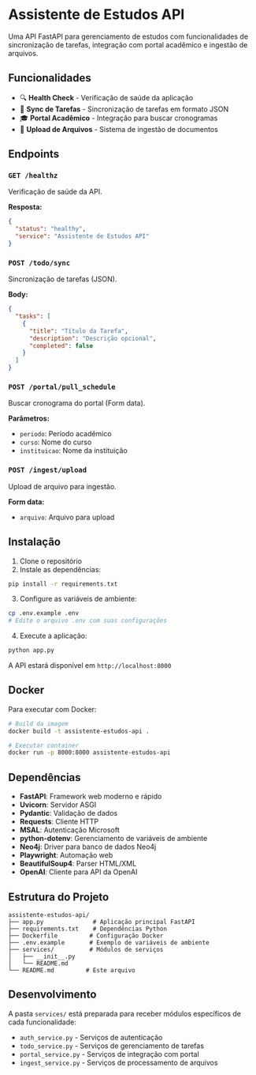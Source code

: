# Assistente de Estudos API

Uma API FastAPI para gerenciamento de estudos com funcionalidades de sincronização de tarefas, integração com portal acadêmico e ingestão de arquivos.

## Funcionalidades

- 🔍 **Health Check** - Verificação de saúde da aplicação
- 📝 **Sync de Tarefas** - Sincronização de tarefas em formato JSON
- 🎓 **Portal Acadêmico** - Integração para buscar cronogramas
- 📁 **Upload de Arquivos** - Sistema de ingestão de documentos

## Endpoints

### `GET /healthz`
Verificação de saúde da API.

**Resposta:**
```json
{
  "status": "healthy",
  "service": "Assistente de Estudos API"
}
```

### `POST /todo/sync`
Sincronização de tarefas (JSON).

**Body:**
```json
{
  "tasks": [
    {
      "title": "Título da Tarefa",
      "description": "Descrição opcional",
      "completed": false
    }
  ]
}
```

### `POST /portal/pull_schedule`
Buscar cronograma do portal (Form data).

**Parâmetros:**
- `periodo`: Período acadêmico
- `curso`: Nome do curso
- `instituicao`: Nome da instituição

### `POST /ingest/upload`
Upload de arquivo para ingestão.

**Form data:**
- `arquivo`: Arquivo para upload

## Instalação

1. Clone o repositório
2. Instale as dependências:
```bash
pip install -r requirements.txt
```

3. Configure as variáveis de ambiente:
```bash
cp .env.example .env
# Edite o arquivo .env com suas configurações
```

4. Execute a aplicação:
```bash
python app.py
```

A API estará disponível em `http://localhost:8000`

## Docker

Para executar com Docker:

```bash
# Build da imagem
docker build -t assistente-estudos-api .

# Executar container
docker run -p 8000:8000 assistente-estudos-api
```

## Dependências

- **FastAPI**: Framework web moderno e rápido
- **Uvicorn**: Servidor ASGI
- **Pydantic**: Validação de dados
- **Requests**: Cliente HTTP
- **MSAL**: Autenticação Microsoft
- **python-dotenv**: Gerenciamento de variáveis de ambiente
- **Neo4j**: Driver para banco de dados Neo4j
- **Playwright**: Automação web
- **BeautifulSoup4**: Parser HTML/XML
- **OpenAI**: Cliente para API da OpenAI

## Estrutura do Projeto

```
assistente-estudos-api/
├── app.py              # Aplicação principal FastAPI
├── requirements.txt    # Dependências Python
├── Dockerfile         # Configuração Docker
├── .env.example       # Exemplo de variáveis de ambiente
├── services/          # Módulos de serviços
│   ├── __init__.py
│   └── README.md
└── README.md         # Este arquivo
```

## Desenvolvimento

A pasta `services/` está preparada para receber módulos específicos de cada funcionalidade:

- `auth_service.py` - Serviços de autenticação
- `todo_service.py` - Serviços de gerenciamento de tarefas
- `portal_service.py` - Serviços de integração com portal
- `ingest_service.py` - Serviços de processamento de arquivos
